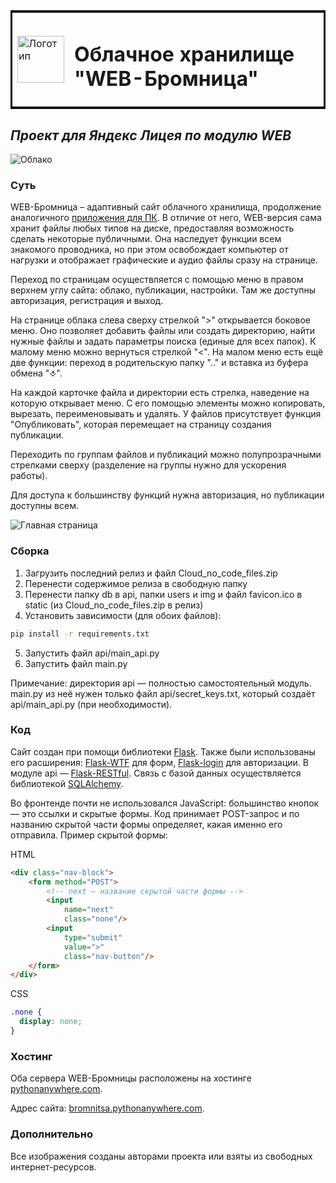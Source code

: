 <table bordercolor="none">
  <tr>
    <td>
      <img src="https://thumb.cloud.mail.ru/weblink/thumb/xw1/iRY5/JgsxxQzMm" alt="Логотип" width="75" height="75" />
    </td>
    <td>
      <h1>Облачное хранилище "WEB-Бромница"</h1>
    </td>
  </tr>
</table>

## _Проект для Яндекс Лицея по модулю WEB_

![Облако](https://thumb.cloud.mail.ru/weblink/thumb/xw1/Nt7b/cX6nXPMCX)

### Суть
WEB-Бромница – адаптивный сайт облачного хранилища, продолжение аналогичного [приложения для ПК](https://github.com/RostislavShishmarev/Gallery_Bromnitsa). В отличие от него, WEB-версия сама хранит файлы любых типов на диске, предоставляя возможность сделать некоторые публичными.
Она наследует функции всем знакомого проводника, но при этом освобождает компьютер от нагрузки и отображает графические и аудио файлы сразу на странице.

Переход по страницам осуществляется с помощью меню в правом верхнем углу сайта: облако, публикации, настройки. Там же доступны авторизация, регистрация и выход.

На странице облака слева сверху стрелкой ">" открывается боковое меню. Оно позволяет добавить файлы или создать директорию, найти нужные файлы и задать параметры поиска (единые для всех папок). К малому меню можно вернуться стрелкой "<".
На малом меню есть ещё две функции: переход в родительскую папку ".." и вставка из буфера обмена "⎀".

На каждой карточке файла и директории есть стрелка, наведение на которую открывает меню. С его помощью элементы можно копировать, вырезать, переименовывать и удалять. У файлов присутствует функция "Опубликовать", которая перемещает на страницу создания публикации.

Переходить по группам файлов и публикаций можно полупрозрачными стрелками сверху (разделение на группы нужно для ускорения работы).

Для доступа к большинству функций нужна авторизация, но публикации доступны всем.

![Главная страница](https://thumb.cloud.mail.ru/weblink/thumb/xw1/Rmsj/efap7djPo)

### Сборка
1. Загрузить последний релиз и файл Cloud_no_code_files.zip
2. Перенести содержимое релиза в свободную папку
3. Перенести папку db в api, папки users и img и файл favicon.ico в static (из Cloud_no_code_files.zip в релиз)
4. Установить зависимости (для обоих файлов):
```sh
pip install -r requirements.txt
```
5. Запустить файл api/main_api.py
6. Запустить файл main.py

Примечание: директория api — полностью самостоятельный модуль. main.py из неё нужен только файл api/secret_keys.txt, который создаёт api/main_api.py (при необходимости).

### Код

Сайт создан при помощи библиотеки [Flask](https://pypi.org/project/Flask/). Также были использованы его расширения: [Flask-WTF](https://pypi.org/project/Flask-WTF/) для форм, [Flask-login](https://pypi.org/project/Flask-Login/) для авторизации. В модуле api — [Flask-RESTful](https://pypi.org/project/Flask-RESTful/).
Связь с базой данных осуществляется библиотекой [SQLAlchemy](https://pypi.org/project/SQLAlchemy/).

Во фронтенде почти не использовался JavaScript: большинство кнопок — это ссылки и скрытые формы. Код принимает POST-запрос и по названию скрытой части формы определяет, какая именно его отправила.
Пример скрытой формы:

HTML
```html
<div class="nav-block">
    <form method="POST">
        <!-- next — название скрытой части формы -->
        <input
            name="next" 
            class="none"/>
        <input
            type="submit"
            value=">"
            class="nav-button"/>
    </form>
</div>
```
CSS
```css
.none {
  display: none;
}
```

### Хостинг
Оба сервера WEB-Бромницы расположены на хостинге [pythonanywhere.com](https://pythonanywhere.com).

Адрес сайта: [bromnitsa.pythonanywhere.com](https://bromnitsa.pythonanywhere.com).

### Дополнительно
Все изображения созданы авторами проекта или взяты из свободных интернет-ресурсов.
